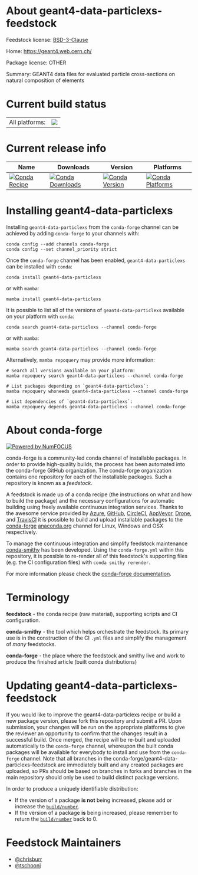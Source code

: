 About geant4-data-particlexs-feedstock
======================================

Feedstock license: [BSD-3-Clause](https://github.com/conda-forge/geant4-data-particlexs-feedstock/blob/main/LICENSE.txt)

Home: https://geant4.web.cern.ch/

Package license: OTHER

Summary: GEANT4 data files for evaluated particle cross-sections on natural composition of elements

Current build status
====================


<table><tr><td>All platforms:</td>
    <td>
      <a href="https://dev.azure.com/conda-forge/feedstock-builds/_build/latest?definitionId=6497&branchName=main">
        <img src="https://dev.azure.com/conda-forge/feedstock-builds/_apis/build/status/geant4-data-particlexs-feedstock?branchName=main">
      </a>
    </td>
  </tr>
</table>

Current release info
====================

| Name | Downloads | Version | Platforms |
| --- | --- | --- | --- |
| [![Conda Recipe](https://img.shields.io/badge/recipe-geant4--data--particlexs-green.svg)](https://anaconda.org/conda-forge/geant4-data-particlexs) | [![Conda Downloads](https://img.shields.io/conda/dn/conda-forge/geant4-data-particlexs.svg)](https://anaconda.org/conda-forge/geant4-data-particlexs) | [![Conda Version](https://img.shields.io/conda/vn/conda-forge/geant4-data-particlexs.svg)](https://anaconda.org/conda-forge/geant4-data-particlexs) | [![Conda Platforms](https://img.shields.io/conda/pn/conda-forge/geant4-data-particlexs.svg)](https://anaconda.org/conda-forge/geant4-data-particlexs) |

Installing geant4-data-particlexs
=================================

Installing `geant4-data-particlexs` from the `conda-forge` channel can be achieved by adding `conda-forge` to your channels with:

```
conda config --add channels conda-forge
conda config --set channel_priority strict
```

Once the `conda-forge` channel has been enabled, `geant4-data-particlexs` can be installed with `conda`:

```
conda install geant4-data-particlexs
```

or with `mamba`:

```
mamba install geant4-data-particlexs
```

It is possible to list all of the versions of `geant4-data-particlexs` available on your platform with `conda`:

```
conda search geant4-data-particlexs --channel conda-forge
```

or with `mamba`:

```
mamba search geant4-data-particlexs --channel conda-forge
```

Alternatively, `mamba repoquery` may provide more information:

```
# Search all versions available on your platform:
mamba repoquery search geant4-data-particlexs --channel conda-forge

# List packages depending on `geant4-data-particlexs`:
mamba repoquery whoneeds geant4-data-particlexs --channel conda-forge

# List dependencies of `geant4-data-particlexs`:
mamba repoquery depends geant4-data-particlexs --channel conda-forge
```


About conda-forge
=================

[![Powered by
NumFOCUS](https://img.shields.io/badge/powered%20by-NumFOCUS-orange.svg?style=flat&colorA=E1523D&colorB=007D8A)](https://numfocus.org)

conda-forge is a community-led conda channel of installable packages.
In order to provide high-quality builds, the process has been automated into the
conda-forge GitHub organization. The conda-forge organization contains one repository
for each of the installable packages. Such a repository is known as a *feedstock*.

A feedstock is made up of a conda recipe (the instructions on what and how to build
the package) and the necessary configurations for automatic building using freely
available continuous integration services. Thanks to the awesome service provided by
[Azure](https://azure.microsoft.com/en-us/services/devops/), [GitHub](https://github.com/),
[CircleCI](https://circleci.com/), [AppVeyor](https://www.appveyor.com/),
[Drone](https://cloud.drone.io/welcome), and [TravisCI](https://travis-ci.com/)
it is possible to build and upload installable packages to the
[conda-forge](https://anaconda.org/conda-forge) [anaconda.org](https://anaconda.org/)
channel for Linux, Windows and OSX respectively.

To manage the continuous integration and simplify feedstock maintenance
[conda-smithy](https://github.com/conda-forge/conda-smithy) has been developed.
Using the ``conda-forge.yml`` within this repository, it is possible to re-render all of
this feedstock's supporting files (e.g. the CI configuration files) with ``conda smithy rerender``.

For more information please check the [conda-forge documentation](https://conda-forge.org/docs/).

Terminology
===========

**feedstock** - the conda recipe (raw material), supporting scripts and CI configuration.

**conda-smithy** - the tool which helps orchestrate the feedstock.
                   Its primary use is in the construction of the CI ``.yml`` files
                   and simplify the management of *many* feedstocks.

**conda-forge** - the place where the feedstock and smithy live and work to
                  produce the finished article (built conda distributions)


Updating geant4-data-particlexs-feedstock
=========================================

If you would like to improve the geant4-data-particlexs recipe or build a new
package version, please fork this repository and submit a PR. Upon submission,
your changes will be run on the appropriate platforms to give the reviewer an
opportunity to confirm that the changes result in a successful build. Once
merged, the recipe will be re-built and uploaded automatically to the
`conda-forge` channel, whereupon the built conda packages will be available for
everybody to install and use from the `conda-forge` channel.
Note that all branches in the conda-forge/geant4-data-particlexs-feedstock are
immediately built and any created packages are uploaded, so PRs should be based
on branches in forks and branches in the main repository should only be used to
build distinct package versions.

In order to produce a uniquely identifiable distribution:
 * If the version of a package **is not** being increased, please add or increase
   the [``build/number``](https://docs.conda.io/projects/conda-build/en/latest/resources/define-metadata.html#build-number-and-string).
 * If the version of a package **is** being increased, please remember to return
   the [``build/number``](https://docs.conda.io/projects/conda-build/en/latest/resources/define-metadata.html#build-number-and-string)
   back to 0.

Feedstock Maintainers
=====================

* [@chrisburr](https://github.com/chrisburr/)
* [@tschoonj](https://github.com/tschoonj/)


